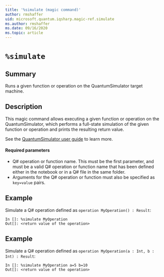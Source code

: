 ```yaml
---
title: '%simulate (magic command)'
author: rmshaffer
uid: microsoft.quantum.iqsharp.magic-ref.simulate
ms.author: rmshaffer
ms.date: 09/16/2020
ms.topic: article
---
```


<!--
    NB: This file has been automatically generated from Microsoft.Quantum.IQSharp.Kernel.dll,
        please do not manually edit it.

    [DEBUG] JSON source:
        {"Name": "%simulate", "Documentation": {"Summary": "Runs a given function or operation on the QuantumSimulator target machine.", "Full": null, "Description": "\r\nThis magic command allows executing a given function or operation on the QuantumSimulator, \r\nwhich performs a full-state simulation of the given function or operation\r\nand prints the resulting return value.\r\n\r\nSee the [QuantumSimulator user guide](https://docs.microsoft.com/quantum/user-guide/machines/full-state-simulator) to learn more.\r\n\r\n#### Required parameters\r\n\r\n- Q# operation or function name. This must be the first parameter, and must be a valid Q# operation\r\nor function name that has been defined either in the notebook or in a Q# file in the same folder.\r\n- Arguments for the Q# operation or function must also be specified as `key=value` pairs.\r\n                ", "Remarks": null, "Examples": ["\r\nSimulate a Q# operation defined as `operation MyOperation() : Result`:\r\n```\r\nIn []: %simulate MyOperation\r\nOut[]: <return value of the operation>\r\n```\r\n                    ", "\r\nSimulate a Q# operation defined as `operation MyOperation(a : Int, b : Int) : Result`:\r\n```\r\nIn []: %simulate MyOperation a=5 b=10\r\nOut[]: <return value of the operation>\r\n```\r\n                    "], "SeeAlso": null}, "AssemblyName": "Microsoft.Quantum.IQSharp.Kernel"}
-->

# `%simulate`

## Summary

Runs a given function or operation on the QuantumSimulator target machine.

## Description

This magic command allows executing a given function or operation on the QuantumSimulator,
which performs a full-state simulation of the given function or operation
and prints the resulting return value.

See the [QuantumSimulator user guide](https://docs.microsoft.com/quantum/user-guide/machines/full-state-simulator) to learn more.

#### Required parameters

- Q# operation or function name. This must be the first parameter, and must be a valid Q# operation
or function name that has been defined either in the notebook or in a Q# file in the same folder.
- Arguments for the Q# operation or function must also be specified as `key=value` pairs.

## Example

Simulate a Q# operation defined as `operation MyOperation() : Result`:
```
In []: %simulate MyOperation
Out[]: <return value of the operation>
```

## Example

Simulate a Q# operation defined as `operation MyOperation(a : Int, b : Int) : Result`:
```
In []: %simulate MyOperation a=5 b=10
Out[]: <return value of the operation>
```
